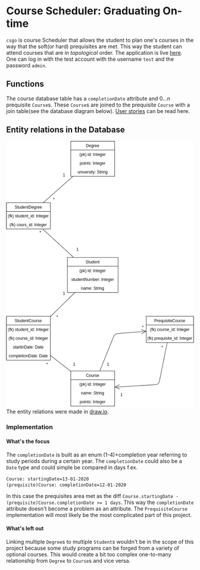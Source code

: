 # Course Scheduler: Graduating On-time
`csgo` is course Scheduler that allows the student to plan one's courses in the way that the soft(or hard) prequisites are met. This way the student can attend courses that are in *topological* order.
The application is live [here](https://csgoplanner.herokuapp.com/). One can log in with the test account with the username `test` and the password `admin`.
## Functions
The course database table has a `completionDate` attribute and 0...n prequisite `Course`s. These `Course`s are joined to the prequisite `Course` with a join table(see the database diagram below).
[User stories](https://github.com/akirataguchi115/csgo/blob/master/documentation/userstories.md) can be read here.
## Entity relations in the Database
![Entity Relation](https://github.com/akirataguchi115/csgo/blob/master/documentation/csgo_tietokantakaavio.png)
The entity relations were made in [draw.io](https://draw.io).

### Implementation
#### What's the focus
The `completionDate` is built as an enum (1-4)+completion year referring to study periods during a certain year. The `completionDate` could also be a `Date` type and could simple be compared in days f.ex.
```
Course: startingDate=13-01-2020
(prequisite)Course: completionDate=12-01-2020
```
In this case the prequisites area met as the diff `Course.startingDate - (prequisite)Course.completionDate >= 1 days`. This way the `completionDate` attribute doesn't become a problem as an attribute.
The `PrequisiteCourse` implementation will most likely be the most complicated part of this project.
#### What's left out
Linking multiple `Degree`s to multiple `Student`s wouldn't be in the scope of this project because some study programs can be forged from a variety of optional courses. This would create a bit too complex one-to-many relationship from `Degree` to `Course`s and vice versa.
